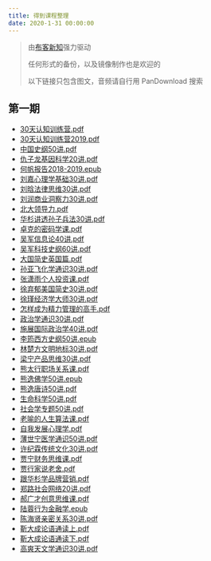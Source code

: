 ```yaml
---
title: 得到课程整理
date: 2020-1-31 00:00:00
---
```


> 由[布客新知](https://github.com/ixinzhi)强力驱动
> 
> 任何形式的备份，以及镜像制作也是欢迎的
> 
> 以下链接只包含图文，音频请自行用 PanDownload 搜索

<!--more-->

## 第一期

+   [30天认知训练营.pdf](https://github.com/ixinzhi/igetget/blob/master/30%E5%A4%A9%E8%AE%A4%E7%9F%A5%E8%AE%AD%E7%BB%83%E8%90%A5.pdf)
+   [30天认知训练营2019.pdf](https://github.com/ixinzhi/igetget/blob/master/30%E5%A4%A9%E8%AE%A4%E7%9F%A5%E8%AE%AD%E7%BB%83%E8%90%A52019.pdf)
+   [中国史纲50讲.pdf](https://github.com/ixinzhi/igetget/blob/master/%E4%B8%AD%E5%9B%BD%E5%8F%B2%E7%BA%B250%E8%AE%B2.pdf)
+   [仇子龙基因科学20讲.pdf](https://github.com/ixinzhi/igetget/blob/master/%E4%BB%87%E5%AD%90%E9%BE%99%E5%9F%BA%E5%9B%A0%E7%A7%91%E5%AD%A620%E8%AE%B2.pdf)
+   [何帆报告2018-2019.epub](https://github.com/ixinzhi/igetget/blob/master/%E4%BD%95%E5%B8%86%E6%8A%A5%E5%91%8A2018-2019.epub)
+   [刘嘉心理学基础30讲.pdf](https://github.com/ixinzhi/igetget/blob/master/%E5%88%98%E5%98%89%E5%BF%83%E7%90%86%E5%AD%A6%E5%9F%BA%E7%A1%8030%E8%AE%B2.pdf)
+   [刘晗法律思维30讲.pdf](https://github.com/ixinzhi/igetget/blob/master/%E5%88%98%E6%99%97%E6%B3%95%E5%BE%8B%E6%80%9D%E7%BB%B430%E8%AE%B2.pdf)
+   [刘润商业洞察力30讲.pdf](https://github.com/ixinzhi/igetget/blob/master/%E5%88%98%E6%B6%A6%E5%95%86%E4%B8%9A%E6%B4%9E%E5%AF%9F%E5%8A%9B30%E8%AE%B2.pdf)
+   [北大领导力.pdf](https://github.com/ixinzhi/igetget/blob/master/%E5%8C%97%E5%A4%A7%E9%A2%86%E5%AF%BC%E5%8A%9B.pdf)
+   [华杉讲透孙子兵法30讲.pdf](https://github.com/ixinzhi/igetget/blob/master/%E5%8D%8E%E6%9D%89%E8%AE%B2%E9%80%8F%E5%AD%99%E5%AD%90%E5%85%B5%E6%B3%9530%E8%AE%B2.pdf)
+   [卓克的密码学课.pdf](https://github.com/ixinzhi/igetget/blob/master/%E5%8D%93%E5%85%8B%E7%9A%84%E5%AF%86%E7%A0%81%E5%AD%A6%E8%AF%BE.pdf)
+   [吴军信息论40讲.pdf](https://github.com/ixinzhi/igetget/blob/master/%E5%90%B4%E5%86%9B%E4%BF%A1%E6%81%AF%E8%AE%BA40%E8%AE%B2.pdf)
+   [吴军科技史纲60讲.pdf](https://github.com/ixinzhi/igetget/blob/master/%E5%90%B4%E5%86%9B%E7%A7%91%E6%8A%80%E5%8F%B2%E7%BA%B260%E8%AE%B2.pdf)
+   [大国简史英国篇.pdf](https://github.com/ixinzhi/igetget/blob/master/%E5%A4%A7%E5%9B%BD%E7%AE%80%E5%8F%B2%E8%8B%B1%E5%9B%BD%E7%AF%87.pdf)
+   [孙亚飞化学通识30讲.pdf](https://github.com/ixinzhi/igetget/blob/master/%E5%AD%99%E4%BA%9A%E9%A3%9E%E5%8C%96%E5%AD%A6%E9%80%9A%E8%AF%8630%E8%AE%B2.pdf)
+   [张潇雨个人投资课.pdf](https://github.com/ixinzhi/igetget/blob/master/%E5%BC%A0%E6%BD%87%E9%9B%A8%E4%B8%AA%E4%BA%BA%E6%8A%95%E8%B5%84%E8%AF%BE.pdf)
+   [徐弃郁美国简史30讲.pdf](https://github.com/ixinzhi/igetget/blob/master/%E5%BE%90%E5%BC%83%E9%83%81%E7%BE%8E%E5%9B%BD%E7%AE%80%E5%8F%B230%E8%AE%B2.pdf)
+   [徐瑾经济学大师30讲.pdf](https://github.com/ixinzhi/igetget/blob/master/%E5%BE%90%E7%91%BE%E7%BB%8F%E6%B5%8E%E5%AD%A6%E5%A4%A7%E5%B8%8830%E8%AE%B2.pdf)
+   [怎样成为精力管理的高手.pdf](https://github.com/ixinzhi/igetget/blob/master/%E6%80%8E%E6%A0%B7%E6%88%90%E4%B8%BA%E7%B2%BE%E5%8A%9B%E7%AE%A1%E7%90%86%E7%9A%84%E9%AB%98%E6%89%8B.pdf)
+   [政治学通识30讲.pdf](https://github.com/ixinzhi/igetget/blob/master/%E6%94%BF%E6%B2%BB%E5%AD%A6%E9%80%9A%E8%AF%8630%E8%AE%B2.pdf)
+   [施展国际政治学40讲.pdf](https://github.com/ixinzhi/igetget/blob/master/%E6%96%BD%E5%B1%95%E5%9B%BD%E9%99%85%E6%94%BF%E6%B2%BB%E5%AD%A640%E8%AE%B2.pdf)
+   [李筠西方史纲50讲.epub](https://github.com/ixinzhi/igetget/blob/master/%E6%9D%8E%E7%AD%A0%E8%A5%BF%E6%96%B9%E5%8F%B2%E7%BA%B250%E8%AE%B2.epub)
+   [林楚方文明地标30讲.pdf](https://github.com/ixinzhi/igetget/blob/master/%E6%9E%97%E6%A5%9A%E6%96%B9%E6%96%87%E6%98%8E%E5%9C%B0%E6%A0%8730%E8%AE%B2.pdf)
+   [梁宁产品思维30讲.pdf](https://github.com/ixinzhi/igetget/blob/master/%E6%A2%81%E5%AE%81%E4%BA%A7%E5%93%81%E6%80%9D%E7%BB%B430%E8%AE%B2.pdf)
+   [熊太行职场关系课.pdf](https://github.com/ixinzhi/igetget/blob/master/%E7%86%8A%E5%A4%AA%E8%A1%8C%E8%81%8C%E5%9C%BA%E5%85%B3%E7%B3%BB%E8%AF%BE.pdf)
+   [熊逸佛学50讲.epub](https://github.com/ixinzhi/igetget/blob/master/%E7%86%8A%E9%80%B8%E4%BD%9B%E5%AD%A650%E8%AE%B2.epub)
+   [熊逸唐诗50讲.pdf](https://github.com/ixinzhi/igetget/blob/master/%E7%86%8A%E9%80%B8%E5%94%90%E8%AF%9750%E8%AE%B2.pdf)
+   [生命科学50讲.pdf](https://github.com/ixinzhi/igetget/blob/master/%E7%94%9F%E5%91%BD%E7%A7%91%E5%AD%A650%E8%AE%B2.pdf)
+   [社会学专题50讲.pdf](https://github.com/ixinzhi/igetget/blob/master/%E7%A4%BE%E4%BC%9A%E5%AD%A6%E4%B8%93%E9%A2%9850%E8%AE%B2.pdf)
+   [老喻的人生算法课.pdf](https://github.com/ixinzhi/igetget/blob/master/%E8%80%81%E5%96%BB%E7%9A%84%E4%BA%BA%E7%94%9F%E7%AE%97%E6%B3%95%E8%AF%BE.pdf)
+   [自我发展心理学.pdf](https://github.com/ixinzhi/igetget/blob/master/%E8%87%AA%E6%88%91%E5%8F%91%E5%B1%95%E5%BF%83%E7%90%86%E5%AD%A6.pdf)
+   [薄世宁医学通识50讲.pdf](https://github.com/ixinzhi/igetget/blob/master/%E8%96%84%E4%B8%96%E5%AE%81%E5%8C%BB%E5%AD%A6%E9%80%9A%E8%AF%8650%E8%AE%B2.pdf)
+   [许纪霖传统文化30讲.pdf](https://github.com/ixinzhi/igetget/blob/master/%E8%AE%B8%E7%BA%AA%E9%9C%96%E4%BC%A0%E7%BB%9F%E6%96%87%E5%8C%9630%E8%AE%B2.pdf)
+   [贾宁财务思维课.pdf](https://github.com/ixinzhi/igetget/blob/master/%E8%B4%BE%E5%AE%81%E8%B4%A2%E5%8A%A1%E6%80%9D%E7%BB%B4%E8%AF%BE.pdf)
+   [贾行家说老舍.pdf](https://github.com/ixinzhi/igetget/blob/master/%E8%B4%BE%E8%A1%8C%E5%AE%B6%E8%AF%B4%E8%80%81%E8%88%8D.pdf)
+   [跟华杉学品牌营销.pdf](https://github.com/ixinzhi/igetget/blob/master/%E8%B7%9F%E5%8D%8E%E6%9D%89%E5%AD%A6%E5%93%81%E7%89%8C%E8%90%A5%E9%94%80.pdf)
+   [郑路社会网络20讲.pdf](https://github.com/ixinzhi/igetget/blob/master/%E9%83%91%E8%B7%AF%E7%A4%BE%E4%BC%9A%E7%BD%91%E7%BB%9C20%E8%AE%B2.pdf)
+   [郝广才创意思维课.pdf](https://github.com/ixinzhi/igetget/blob/master/%E9%83%9D%E5%B9%BF%E6%89%8D%E5%88%9B%E6%84%8F%E6%80%9D%E7%BB%B4%E8%AF%BE.pdf)
+   [陆蓉行为金融学.epub](https://github.com/ixinzhi/igetget/blob/master/%E9%99%86%E8%93%89%E8%A1%8C%E4%B8%BA%E9%87%91%E8%9E%8D%E5%AD%A6.epub)
+   [陈海贤亲密关系30讲.pdf](https://github.com/ixinzhi/igetget/blob/master/%E9%99%88%E6%B5%B7%E8%B4%A4%E4%BA%B2%E5%AF%86%E5%85%B3%E7%B3%BB30%E8%AE%B2.pdf)
+   [靳大成论语通读上.pdf](https://github.com/ixinzhi/igetget/blob/master/%E9%9D%B3%E5%A4%A7%E6%88%90%E8%AE%BA%E8%AF%AD%E9%80%9A%E8%AF%BB%E4%B8%8A.pdf)
+   [靳大成论语通读下.pdf](https://github.com/ixinzhi/igetget/blob/master/%E9%9D%B3%E5%A4%A7%E6%88%90%E8%AE%BA%E8%AF%AD%E9%80%9A%E8%AF%BB%E4%B8%8B.pdf)
+   [高爽天文学通识30讲.pdf](https://github.com/ixinzhi/igetget/blob/master/%E9%AB%98%E7%88%BD%E5%A4%A9%E6%96%87%E5%AD%A6%E9%80%9A%E8%AF%8630%E8%AE%B2.pdf)